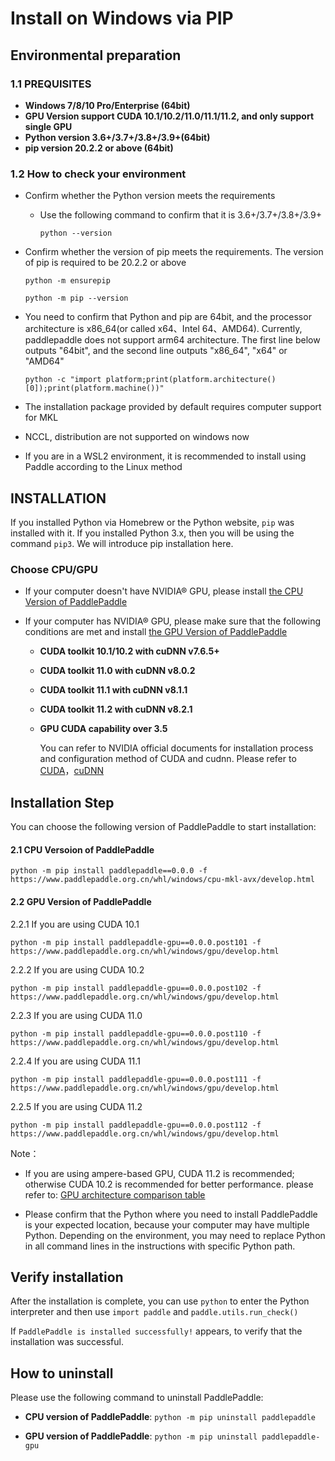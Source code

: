 # Install on Windows via PIP

## Environmental preparation

### 1.1 PREQUISITES

* **Windows 7/8/10 Pro/Enterprise (64bit)**
* **GPU Version support CUDA 10.1/10.2/11.0/11.1/11.2, and only support single GPU**
* **Python version 3.6+/3.7+/3.8+/3.9+(64bit)**
* **pip version 20.2.2 or above (64bit)**

### 1.2 How to check your environment

* Confirm whether the Python version meets the requirements

  * Use the following command to confirm that it is 3.6+/3.7+/3.8+/3.9+

        python --version


* Confirm whether the version of pip meets the requirements. The version of pip is required to be 20.2.2 or above

    ```
    python -m ensurepip
    ```

    ```
    python -m pip --version
    ```

* You need to confirm that Python and pip are 64bit, and the processor architecture is x86_64(or called x64、Intel 64、AMD64). Currently, paddlepaddle does not support arm64 architecture. The first line below outputs "64bit", and the second line outputs "x86_64", "x64" or "AMD64"

    ```
    python -c "import platform;print(platform.architecture()[0]);print(platform.machine())"
    ```


* The installation package provided by default requires computer support for MKL
* NCCL, distribution are not supported on windows now
* If you are in a WSL2 environment, it is recommended to install using Paddle according to the Linux method


## INSTALLATION

If you installed Python via Homebrew or the Python website, `pip` was installed with it. If you installed Python 3.x, then you will be using the command `pip3`. We will introduce pip installation here.

### Choose CPU/GPU

* If your computer doesn't have NVIDIA® GPU, please install [the CPU Version of PaddlePaddle](#cpu)

* If your computer has NVIDIA® GPU, please make sure that the following conditions are met and install [the GPU Version of PaddlePaddle](#gpu)

  * **CUDA toolkit 10.1/10.2 with cuDNN v7.6.5+**

  * **CUDA toolkit 11.0 with cuDNN v8.0.2**

  * **CUDA toolkit 11.1 with cuDNN v8.1.1**

  * **CUDA toolkit 11.2 with cuDNN v8.2.1**

  * **GPU CUDA capability over 3.5**

    You can refer to NVIDIA official documents for installation process and configuration method of CUDA and cudnn. Please refer to [CUDA](https://docs.nvidia.com/cuda/cuda-installation-guide-linux/)，[cuDNN](https://docs.nvidia.com/deeplearning/sdk/cudnn-install/)


## Installation Step

You can choose the following version of PaddlePaddle to start installation:


#### 2.1 CPU Versoion of PaddlePaddle


  ```
  python -m pip install paddlepaddle==0.0.0 -f https://www.paddlepaddle.org.cn/whl/windows/cpu-mkl-avx/develop.html
  ```



#### 2.2 GPU Version of PaddlePaddle


2.2.1 If you are using CUDA 10.1


  ```
  python -m pip install paddlepaddle-gpu==0.0.0.post101 -f https://www.paddlepaddle.org.cn/whl/windows/gpu/develop.html
  ```


2.2.2 If you are using CUDA 10.2

  ```
  python -m pip install paddlepaddle-gpu==0.0.0.post102 -f https://www.paddlepaddle.org.cn/whl/windows/gpu/develop.html
  ```

2.2.3 If you are using CUDA 11.0


  ```
  python -m pip install paddlepaddle-gpu==0.0.0.post110 -f https://www.paddlepaddle.org.cn/whl/windows/gpu/develop.html
  ```


2.2.4 If you are using CUDA 11.1


  ```
  python -m pip install paddlepaddle-gpu==0.0.0.post111 -f https://www.paddlepaddle.org.cn/whl/windows/gpu/develop.html
  ```


2.2.5 If you are using CUDA 11.2

  ```
  python -m pip install paddlepaddle-gpu==0.0.0.post112 -f https://www.paddlepaddle.org.cn/whl/windows/gpu/develop.html
  ```

Note：

* If you are using ampere-based GPU, CUDA 11.2 is recommended; otherwise CUDA 10.2 is recommended for better performance. please refer to: [GPU architecture comparison table](https://www.paddlepaddle.org.cn/documentation/docs/en/install/Tables.html#nvidia-gpu)

* Please confirm that the Python where you need to install PaddlePaddle is your expected location, because your computer may have multiple Python. Depending on the environment, you may need to replace Python in all command lines in the instructions with specific Python path.


## Verify installation

After the installation is complete, you can use `python` to enter the Python interpreter and then use `import paddle` and `paddle.utils.run_check()`

If `PaddlePaddle is installed successfully!` appears, to verify that the installation was successful.

## How to uninstall

Please use the following command to uninstall PaddlePaddle:

* **CPU version of PaddlePaddle**: `python -m pip uninstall paddlepaddle`

* **GPU version of PaddlePaddle**: `python -m pip uninstall paddlepaddle-gpu`
